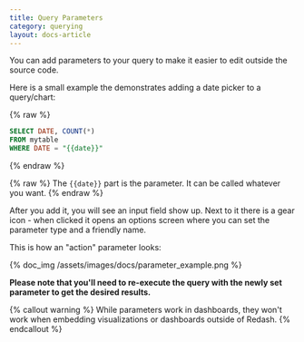 ```yaml
---
title: Query Parameters
category: querying
layout: docs-article
---
```


You can add parameters to your query to make it easier to edit outside the source code.

Here is a small example the demonstrates adding a date picker to a query/chart:

{% raw %}
```sql
SELECT DATE, COUNT(*)
FROM mytable
WHERE DATE = "{{date}}"
```
{% endraw %}

{% raw %}
The `{{date}}` part is the parameter. It can be called whatever you want.
{% endraw %}

After you add it, you will see an input field show up. Next to it there is a gear icon - when clicked it opens an options screen where you can set the parameter type and a friendly name.

This is how an "action" parameter looks:

{% doc_img /assets/images/docs/parameter_example.png %}

**Please note that you'll need to re-execute the query with the newly set parameter to get the desired results.**

{% callout warning %}
While parameters work in dashboards, they won't work when embedding visualizations or dashboards outside of Redash.
{% endcallout %}
